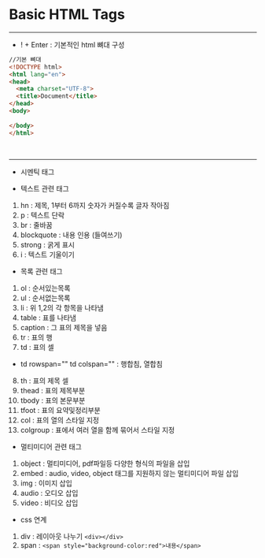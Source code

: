 
# Basic HTML Tags

***

* ! + Enter : 기본적인 html 뼈대 구성

```html
//기본 뼈대
<!DOCTYPE html>
<html lang="en">
<head>
  <meta charset="UTF-8">
  <title>Document</title>
</head>
<body>
  
</body>
</html>
```
<br>

***

* 시멘틱 태그

* 텍스트 관련 태그
1. hn : 제목, 1부터 6까지 숫자가 커질수록 글자 작아짐
2. p : 텍스트 단락
3. br : 줄바꿈
4. blockquote : 내용 인용 (들여쓰기)
5. strong : 굵게 표시
6. i : 텍스트 기울이기

* 목록 관련 태그
1. ol : 순서있는목록
2. ul : 순서없는목록
3. li : 위 1,2의 각 항목을 나타냄
4. table : 표를 나타냄
5. caption : 그 표의 제목을 넣음
6. tr : 표의 행
7. td : 표의 셀
* td rowspan="" td colspan="" : 행합침, 열합침
8. th : 표의 제목 셀
9. thead : 표의 제목부분
10. tbody : 표의 본문부분
11. tfoot : 표의 요약및정리부분
12. col : 표의 열의 스타일 지정
13. colgroup : 표에서 여러 열을 함께 묶어서 스타일 지정

* 멀티미디어 관련 태그
1. object : 멀티미디어, pdf파일등 다양한 형식의 파일을 삽입
2. embed : audio, video, object 태그를 지원하지 않는 멀티미디어 파일 삽입
3. img : 이미지 삽입
4. audio : 오디오 삽입
5. video : 비디오 삽입

* css 연계

1. div : 레이아웃 나누기 ```<div></div>```
2. span : ```<span style="background-color:red">내용</span>```
